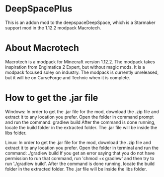 # DeepSpacePlus
 
This is an addon mod to the deepspaceDeepSpace, which is a Starmaker support mod in the 1.12.2 modpack Macrotech.

# About Macrotech

Macrotech is a modpack for Minecraft version 1.12.2. The modpack takes inspiration from Engimatica 2 Expert, but without magic mods. It is a modpack focused soley on industry. The modpack is currently unreleased, but it will be on CurseForge and Technic when it is complete.

# How to get the .jar file

Windows: In order to get the .jar file for the mod, download the .zip file and extract it to any location you prefer. Open the folder in command prompt and run the command: gradlew build
After the command is done running, locate the build folder in the extracted folder. The .jar file will be inside the libs folder.

Linux: In order to get the .jar file for the mod, download the .zip file and extract it to any location you prefer. Open the folder in terminal and run the command: ./gradlew build
If you get an error saying that you do not have permission to run that command, run 'chmod +x gradlew' and then try to run './gradlew build'.
After the command is done running, locate the build folder in the extracted folder. The .jar file will be inside the libs folder.
